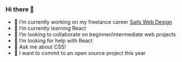 ### Hi there 👋

- 🔭 I’m currently working on my freelance career [Sails Web Design](https://sailswebdesign.com)
- 🌱 I’m currently learning React
- 👯 I’m looking to collaborate on beginner/intermediate web projects
- 🤔 I’m looking for help with React
- 💬 Ask me about CSS!
- 💪 I want to commit to an open source project this year
<!-- - 📫 How to reach me: ... -->
